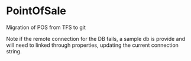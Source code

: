 # PointOfSale
Migration of POS from TFS to git

Note if the remote connection for the DB fails, a sample db is provide and will need to linked through properties, updating the current connection string.
